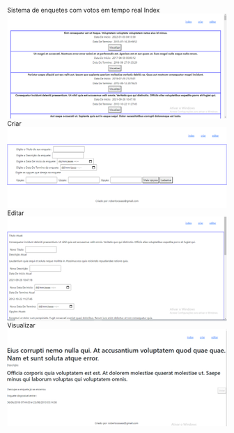 Sistema de enquetes com votos em tempo real
Index
![INDEX.png](https://github.com/roberto-n/Enquete/blob/master/.github/imagens/INDEX.png)
Criar
![CRIAR.png](https://github.com/roberto-n/Enquete/blob/master/.github/imagens/CRIAR.png)
Editar
![EDITAR.png](https://github.com/roberto-n/Enquete/blob/master/.github/imagens/EDITAR.png)
Visualizar
![VISUALISAR.png](https://github.com/roberto-n/Enquete/blob/master/.github/imagens/VISUALISAR.png)
